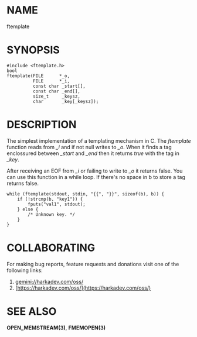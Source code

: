 # NAME

ftemplate

# SYNOPSIS

    #include <ftemplate.h>
    bool
    ftemplate(FILE      *_o,
              FILE      *_i,
              const char _start[],
              const char _end[],
              size_t     _keysz,
              char       _key[_keysz]);

# DESCRIPTION

The simplest implementation of a templating mechanism in C. The *ftemplate* function reads
from *_i* and if not null writes to *_o*. When it finds a tag enclossured between *_start*
and *_end* then it returns *true* with the tag in *_key*.

After receiving an EOF from *_i* or failing to write to *_o* it returns false. You can use
this function in a while loop. If there's no space in b to store a tag returns false.


    while (ftemplate(stdout, stdin, "{{", "}}", sizeof(b), b)) {
        if (!strcmp(b, "key1")) {
            fputs("val1", stdout);
        } else {
            /* Unknown key. */
        }
    }

# COLLABORATING

For making bug reports, feature requests and donations visit
one of the following links:

1. [gemini://harkadev.com/oss/](gemini://harkadev.com/oss/)
2. [https://harkadev.com/oss/](https://harkadev.com/oss/)
# SEE ALSO

**OPEN_MEMSTREAM(3)**, **FMEMOPEN(3)**

